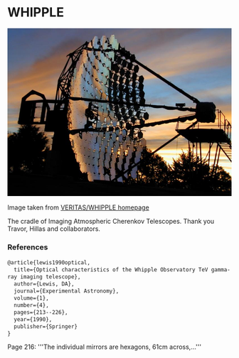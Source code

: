 # WHIPPLE

![img](Whipple_10m.jpg)

Image taken from [VERITAS/WHIPPLE homepage](https://veritas.sao.arizona.edu/whipple-10m-topmenu-117)

The cradle of Imaging Atmospheric Cherenkov Telescopes.
Thank you Travor, Hillas and collaborators.


### References
~~~
@article{lewis1990optical,
  title={Optical characteristics of the Whipple Observatory TeV gamma-ray imaging telescope},
  author={Lewis, DA},
  journal={Experimental Astronomy},
  volume={1},
  number={4},
  pages={213--226},
  year={1990},
  publisher={Springer}
}
~~~
Page 216:
'''The individual mirrors are hexagons, 61cm across,...''' 